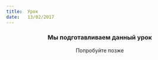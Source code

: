 ```yaml
---
title:  Урок
date:   13/02/2017
---
```


### <center>Мы подготавливаем данный урок</center>
<center>Попробуйте позже</center>
